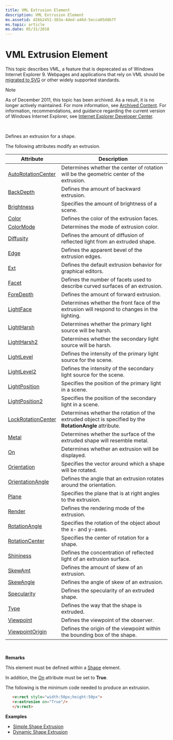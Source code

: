 ```yaml
---
title: VML Extrusion Element
description: VML Extrusion Element
ms.assetid: d26b2451-383a-4ded-a46d-5ecca05ddb7f
ms.topic: article
ms.date: 05/31/2018
---
```


# VML Extrusion Element

This topic describes VML, a feature that is deprecated as of Windows Internet Explorer 9. Webpages and applications that rely on VML should be [migrated to SVG](https://go.microsoft.com/fwlink/p/?LinkID=236964) or other widely supported standards.

> [!Note]  
> As of December 2011, this topic has been archived. As a result, it is no longer actively maintained. For more information, see [Archived Content](https://docs.microsoft.com/previous-versions/windows/internet-explorer/ie-developer/). For information, recommendations, and guidance regarding the current version of Windows Internet Explorer, see [Internet Explorer Developer Center](https://go.microsoft.com/fwlink/p/?linkid=204313).

 

Defines an extrusion for a shape.

The following attributes modify an extrusion.



| Attribute                                                              | Description                                                                                             |
|------------------------------------------------------------------------|---------------------------------------------------------------------------------------------------------|
| [AutoRotationCenter](msdn-online-vml-autorotationcenter-attribute.md) | Determines whether the center of rotation will be the geometric center of the extrusion.                |
| [BackDepth](msdn-online-vml-backdepth-attribute.md)                   | Defines the amount of backward extrusion.                                                               |
| [Brightness](msdn-online-vml-brightness-attribute.md)                 | Specifies the amount of brightness of a scene.                                                          |
| [Color](color-attribute--extrusion--vml.md)                           | Defines the color of the extrusion faces.                                                               |
| [ColorMode](msdn-online-vml-colormode-attribute.md)                   | Determines the mode of extrusion color.                                                                 |
| [Diffusity](msdn-online-vml-diffusity-attribute.md)                   | Defines the amount of diffusion of reflected light from an extruded shape.                              |
| [Edge](msdn-online-vml-edge-attribute.md)                             | Defines the apparent bevel of the extrusion edges.                                                      |
| [Ext](ext-attribute--extrusion--vml.md)                               | Defines the default extrusion behavior for graphical editors.                                           |
| [Facet](msdn-online-vml-facet-attribute.md)                           | Defines the number of facets used to describe curved surfaces of an extrusion.                          |
| [ForeDepth](msdn-online-vml-foredepth-attribute.md)                   | Defines the amount of forward extrusion.                                                                |
| [LightFace](msdn-online-vml-lightface-attribute.md)                   | Determines whether the front face of the extrusion will respond to changes in the lighting.             |
| [LightHarsh](msdn-online-vml-lightharsh-attribute.md)                 | Determines whether the primary light source will be harsh.                                              |
| [LightHarsh2](msdn-online-vml-lightharsh2-attribute.md)               | Determines whether the secondary light source will be harsh.                                            |
| [LightLevel](msdn-online-vml-lightlevel-attribute.md)                 | Defines the intensity of the primary light source for the scene.                                        |
| [LightLevel2](msdn-online-vml-lightlevel2-attribute.md)               | Defines the intensity of the secondary light source for the scene.                                      |
| [LightPosition](msdn-online-vml-lightposition-attribute.md)           | Specifies the position of the primary light in a scene.                                                 |
| [LightPosition2](msdn-online-vml-lightposition2-attribute.md)         | Specifies the position of the secondary light in a scene.                                               |
| [LockRotationCenter](msdn-online-vml-lockrotationcenter-attribute.md) | Determines whether the rotation of the extruded object is specified by the **RotationAngle** attribute. |
| [Metal](msdn-online-vml-metal-attribute.md)                           | Determines whether the surface of the extruded shape will resemble metal.                               |
| [On](on-attribute--extrusion--vml.md)                                 | Determines whether an extrusion will be displayed.                                                      |
| [Orientation](msdn-online-vml-orientation-attribute.md)               | Specifies the vector around which a shape will be rotated.                                              |
| [OrientationAngle](msdn-online-vml-orientationangle-attribute.md)     | Defines the angle that an extrusion rotates around the orientation.                                     |
| [Plane](msdn-online-vml-plane-attribute.md)                           | Specifies the plane that is at right angles to the extrusion.                                           |
| [Render](msdn-online-vml-render-attribute.md)                         | Defines the rendering mode of the extrusion.                                                            |
| [RotationAngle](msdn-online-vml-rotationangle-attribute.md)           | Specifies the rotation of the object about the x- and y-axes.                                           |
| [RotationCenter](msdn-online-vml-rotationcenter-attribute.md)         | Specifies the center of rotation for a shape.                                                           |
| [Shininess](msdn-online-vml-shininess-attribute.md)                   | Defines the concentration of reflected light of an extrusion surface.                                   |
| [SkewAmt](msdn-online-vml-skewamt-attribute.md)                       | Defines the amount of skew of an extrusion.                                                             |
| [SkewAngle](msdn-online-vml-skewangle-attribute.md)                   | Defines the angle of skew of an extrusion.                                                              |
| [Specularity](msdn-online-vml-specularity-attribute.md)               | Defines the specularity of an extruded shape.                                                           |
| [Type](type-attribute--extrusion--vml.md)                             | Defines the way that the shape is extruded.                                                             |
| [Viewpoint](msdn-online-vml-viewpoint-attribute.md)                   | Defines the viewpoint of the observer.                                                                  |
| [ViewpointOrigin](msdn-online-vml-viewpointorigin-attribute.md)       | Defines the origin of the viewpoint within the bounding box of the shape.                               |



 

**Remarks**

This element must be defined within a [Shape](shape-element--vml.md) element.

In addition, the [On](on-attribute--extrusion--vml.md) attribute must be set to **True**.

The following is the minimum code needed to produce an extrusion.


```HTML
   <v:rect style="width:50px;height:50px">
   <v:extrusion on="True"/>
   </v:rect>
```



**Examples**

-   [Simple Shape Extrusion](https://samples.msdn.microsoft.com/workshop/samples/vml/shape/extrusion/t_extrusion.md)
-   [Dynamic Shape Extrusion](https://samples.msdn.microsoft.com/workshop/samples/vml/shape/extrusion/x_extrusion.md)

 

 




